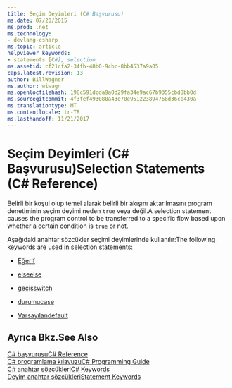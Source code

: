 ```yaml
---
title: Seçim Deyimleri (C# Başvurusu)
ms.date: 07/20/2015
ms.prod: .net
ms.technology:
- devlang-csharp
ms.topic: article
helpviewer_keywords:
- statements [C#], selection
ms.assetid: cf21cfa2-34fb-48b0-9cbc-8bb4537a9a05
caps.latest.revision: 13
author: BillWagner
ms.author: wiwagn
ms.openlocfilehash: 198c591dcda9a0d29fa34e9ac67b9355cbd8bb0d
ms.sourcegitcommit: 4f3fef493080a43e70e951223894768d36ce430a
ms.translationtype: MT
ms.contentlocale: tr-TR
ms.lasthandoff: 11/21/2017
---
```

# <a name="selection-statements-c-reference"></a><span data-ttu-id="8b4a0-102">Seçim Deyimleri (C# Başvurusu)</span><span class="sxs-lookup"><span data-stu-id="8b4a0-102">Selection Statements (C# Reference)</span></span>
<span data-ttu-id="8b4a0-103">Belirli bir koşul olup temel alarak belirli bir akışını aktarılmasını program denetiminin seçim deyimi neden `true` veya değil.</span><span class="sxs-lookup"><span data-stu-id="8b4a0-103">A selection statement causes the program control to be transferred to a specific flow based upon whether a certain condition is `true` or not.</span></span>  
  
 <span data-ttu-id="8b4a0-104">Aşağıdaki anahtar sözcükler seçimi deyimlerinde kullanılır:</span><span class="sxs-lookup"><span data-stu-id="8b4a0-104">The following keywords are used in selection statements:</span></span>  
  
-   [<span data-ttu-id="8b4a0-105">Eğer</span><span class="sxs-lookup"><span data-stu-id="8b4a0-105">if</span></span>](../../../csharp/language-reference/keywords/if-else.md)  
  
-   [<span data-ttu-id="8b4a0-106">else</span><span class="sxs-lookup"><span data-stu-id="8b4a0-106">else</span></span>](../../../csharp/language-reference/keywords/if-else.md)  
  
-   [<span data-ttu-id="8b4a0-107">geçiş</span><span class="sxs-lookup"><span data-stu-id="8b4a0-107">switch</span></span>](../../../csharp/language-reference/keywords/switch.md)  
  
-   [<span data-ttu-id="8b4a0-108">durumu</span><span class="sxs-lookup"><span data-stu-id="8b4a0-108">case</span></span>](../../../csharp/language-reference/keywords/switch.md)  
  
-   [<span data-ttu-id="8b4a0-109">Varsayılan</span><span class="sxs-lookup"><span data-stu-id="8b4a0-109">default</span></span>](../../../csharp/language-reference/keywords/switch.md)  

## <a name="see-also"></a><span data-ttu-id="8b4a0-110">Ayrıca Bkz.</span><span class="sxs-lookup"><span data-stu-id="8b4a0-110">See Also</span></span>  
 [<span data-ttu-id="8b4a0-111">C# başvurusu</span><span class="sxs-lookup"><span data-stu-id="8b4a0-111">C# Reference</span></span>](../../../csharp/language-reference/index.md)  
 [<span data-ttu-id="8b4a0-112">C# programlama kılavuzu</span><span class="sxs-lookup"><span data-stu-id="8b4a0-112">C# Programming Guide</span></span>](../../../csharp/programming-guide/index.md)  
 [<span data-ttu-id="8b4a0-113">C# anahtar sözcükleri</span><span class="sxs-lookup"><span data-stu-id="8b4a0-113">C# Keywords</span></span>](../../../csharp/language-reference/keywords/index.md)  
 [<span data-ttu-id="8b4a0-114">Deyim anahtar sözcükleri</span><span class="sxs-lookup"><span data-stu-id="8b4a0-114">Statement Keywords</span></span>](../../../csharp/language-reference/keywords/statement-keywords.md)
